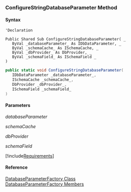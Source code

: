 ﻿### ConfigureStringDatabaseParameter Method

#### Syntax

```vbnet
'Declaration

Public Shared Sub ConfigureStringDatabaseParameter( _
   ByVal _databaseParameter_ As IDbDataParameter, _
   ByVal _schemaCache_ As ISchemaCache, _
   ByVal _dbProvider_ As DbProvider, _
   ByVal _schemaField_ As ISchemaField _
) 
```

```csharp
public static void ConfigureStringDatabaseParameter( 
   IDbDataParameter _databaseParameter_,
   ISchemaCache _schemaCache_,
   DbProvider _dbProvider_,
   ISchemaField _schemaField_
)
```

#### Parameters

_databaseParameter_

_schemaCache_

_dbProvider_

_schemaField_

[!include[Requirements](../partials/requirements.md)]

#### Reference

[DatabaseParameterFactory Class](fcSDK~FChoice.Foundation.Clarify.DatabaseParameterFactory.md)  
[DatabaseParameterFactory Members](fcSDK~FChoice.Foundation.Clarify.DatabaseParameterFactory_members.md)